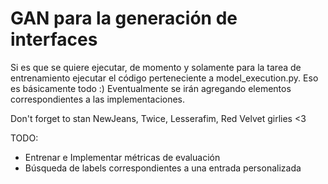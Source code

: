# GAN para la generación de interfaces

Si es que se quiere ejecutar, de momento y solamente para la tarea de entrenamiento ejecutar el código perteneciente a model_execution.py. Eso es básicamente todo :)
Eventualmente se irán agregando elementos correspondientes a las implementaciones.

Don't forget to stan NewJeans, Twice, Lesserafim, Red Velvet girlies <3

TODO:
- Entrenar e Implementar métricas de evaluación
- Búsqueda de labels correspondientes a una entrada personalizada
